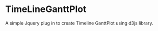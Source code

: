 TimeLineGanttPlot
=================


A simple Jquery plug in to create Timeline GanttPlot using d3js library.